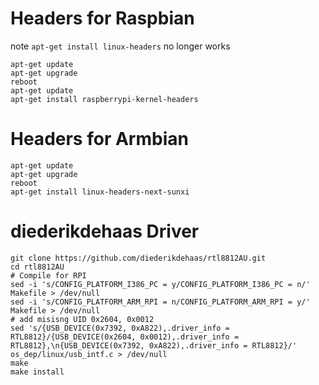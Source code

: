 # Headers for Raspbian
note `apt-get install linux-headers` no longer works

```
apt-get update
apt-get upgrade
reboot
apt-get update
apt-get install raspberrypi-kernel-headers

```

# Headers for Armbian

```
apt-get update
apt-get upgrade
reboot
apt-get install linux-headers-next-sunxi
```

# diederikdehaas Driver
```
git clone https://github.com/diederikdehaas/rtl8812AU.git
cd rtl8812AU
# Compile for RPI
sed -i 's/CONFIG_PLATFORM_I386_PC = y/CONFIG_PLATFORM_I386_PC = n/' Makefile > /dev/null
sed -i 's/CONFIG_PLATFORM_ARM_RPI = n/CONFIG_PLATFORM_ARM_RPI = y/' Makefile > /dev/null
# add misisng UID 0x2604, 0x0012
sed 's/{USB_DEVICE(0x7392, 0xA822),.driver_info = RTL8812}/{USB_DEVICE(0x2604, 0x0012),.driver_info = RTL8812},\n{USB_DEVICE(0x7392, 0xA822),.driver_info = RTL8812}/'  os_dep/linux/usb_intf.c > /dev/null
make 
make install
```
